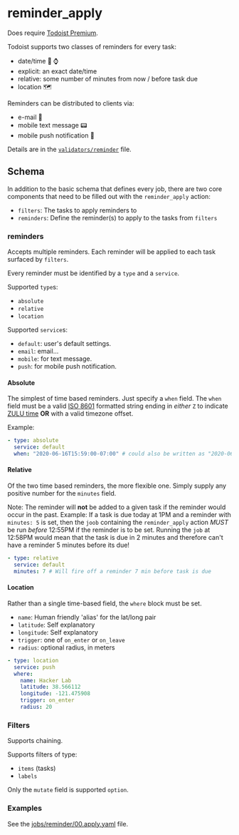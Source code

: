 # reminder_apply

Does require [Todoist Premium](../../getting-started.md#todoist-premium).

Todoist supports two classes of reminders for every task:

- date/time 📆 ⌚
 - explicit: an exact date/time
 - relative: some number of minutes from now / before task due
- location 🗺️


Reminders can be distributed to clients via:

- e-mail 📧
- mobile text message 📟
- mobile push notification 📲

Details are in the [`validators/reminder`](../../../tdt/validators/job_file/reminder/filtered.py) file.


## Schema

In addition to the basic schema that defines every job, there are two core components that need to be filled out with
the `reminder_apply` action: 

- `filters`: The tasks to apply reminders to
- `reminders`: Define the reminder(s) to apply to the tasks from `filters`


### reminders

Accepts multiple reminders. Each reminder will be applied to each task surfaced by `filters`.

Every reminder must be identified by a `type` and a `service`. 

Supported `type`s:

- `absolute`
- `relative`
- `location`

Supported `service`s:
 
- `default`: user's default settings.
- `email`: email...
- `mobile`: for text message.
- `push`: for mobile push notification.
 

#### Absolute

The simplest of time based reminders. Just specify a `when` field.
The `when` field must be a valid [ISO 8601](https://en.wikipedia.org/wiki/ISO_8601) formatted string ending in _either_
 `Z` to indicate [ZULU time](https://en.wikipedia.org/wiki/Coordinated_Universal_Time) **OR** with a valid timezone offset. 

Example:
```yaml
- type: absolute
  service: default
  when: "2020-06-16T15:59:00-07:00" # could also be written as "2020-06-16T08:59:00Z"
```


#### Relative

Of the two time based reminders, the more flexible one. Simply supply any positive number for the `minutes` field.

Note: The reminder will **not** be added to a given task if the reminder would occur in the past. Example: If a task is 
due today at 1PM and a reminder with  `minutes: 5` is set, then the `joob` containing the `reminder_apply` action 
*MUST* be run _before_ 12:55PM if the reminder is to be set. Running the `job` at 12:58PM would mean that the task is due
in 2 minutes and therefore can't have a reminder 5 minutes before its due!


```yaml
- type: relative
  service: default
  minutes: 7 # Will fire off a reminder 7 min before task is due
```

#### Location

Rather than a single time-based field, the `where` block must be set.

- `name`: Human friendly 'alias' for the lat/long pair
- `latitude`: Self explanatory
- `longitude`: Self explanatory
- `trigger`: one of `on_enter` or `on_leave`
- `radius`: optional radius, in meters

```yaml
- type: location
  service: push
  where:
    name: Hacker Lab
    latitude: 38.566112
    longitude: -121.475908
    trigger: on_enter
    radius: 20
```
 
### Filters

Supports chaining.

Supports filters of type:

- `items` (tasks)
- `labels` 

Only the `mutate` field is supported `option`.


### Examples

See the [jobs/reminder/00.apply.yaml](../../../jobs/v1/reminder/00.apply.yml) file.
